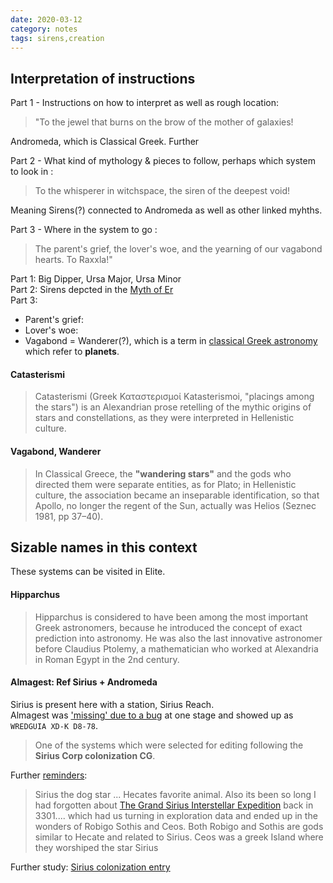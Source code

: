 ```yaml
---
date: 2020-03-12
category: notes
tags: sirens,creation
---
```


## Interpretation of instructions
Part 1 - Instructions on how to interpret as well as rough location:  
> "To the jewel that burns on the brow of the mother of galaxies!  

Andromeda, which is Classical Greek. Further  

Part 2 - What kind of mythology & pieces to follow, perhaps which system to look in :  
> To the whisperer in witchspace, the siren of the deepest void!   

Meaning Sirens(?) connected to Andromeda as well as other linked myhths.  

Part 3 - Where in the system to go :  
> The parent's grief, the lover's woe, and the yearning of our vagabond hearts. To Raxxla!"  


Part 1: Big Dipper, Ursa Major, Ursa Minor  
Part 2: Sirens depcted in the [Myth of Er](https://en.wikipedia.org/wiki/Myth_of_Er)  
Part 3: 
- Parent's grief: 
- Lover's woe: 
- Vagabond = Wanderer(?), which is a term in [classical Greek astronomy](https://en.wikipedia.org/wiki/Ancient_Greek_astronomy) which refer to **planets**.  

#### Catasterismi
> Catasterismi (Greek Καταστερισμοί Katasterismoi, "placings among the stars") is an Alexandrian prose retelling of the mythic origins of stars and constellations, as they were interpreted in Hellenistic culture.

#### Vagabond, Wanderer
>  In Classical Greece, the **"wandering stars"** and the gods who directed them were separate entities, as for Plato; in Hellenistic culture, the association became an inseparable identification, so that Apollo, no longer the regent of the Sun, actually was Helios (Seznec 1981, pp 37–40).  


## Sizable names in this context
These systems can be visited in Elite.  

#### Hipparchus  

> Hipparchus is considered to have been among the most important Greek astronomers, because he introduced the concept of exact prediction into astronomy. He was also the last innovative astronomer before Claudius Ptolemy, a mathematician who worked at Alexandria in Roman Egypt in the 2nd century.

#### Almagest: Ref Sirius + Andromeda
Sirius is present here with a station, Sirius Reach.  
Almagest was ['missing' due to a bug](https://forums.frontier.co.uk/threads/almagest-and-sirius-reach-station-missing-mystery-investigation.276483/) at one stage and showed up as `WREDGUIA XD-K D8-78`.  
> One of the systems which were selected for editing following the **Sirius Corp colonization CG**.  

Further [reminders](https://forums.frontier.co.uk/threads/the-quest-to-find-raxxla.168253/post-7819691):  
> Sirius the dog star ... Hecates favorite animal. Also its been so long I had forgotten about [The Grand Sirius Interstellar Expedition](https://community.elitedangerous.com/galnet/23-FEB-3301) back in 3301.... which had us turning in exploration data and ended up in the wonders of Robigo Sothis and Ceos. Both Robigo and Sothis are gods similar to Hecate and related to Sirius. Ceos was a greek Island where they worshiped the star Sirius  

Further study: [Sirius colonization entry](Sirius-Colonisation)